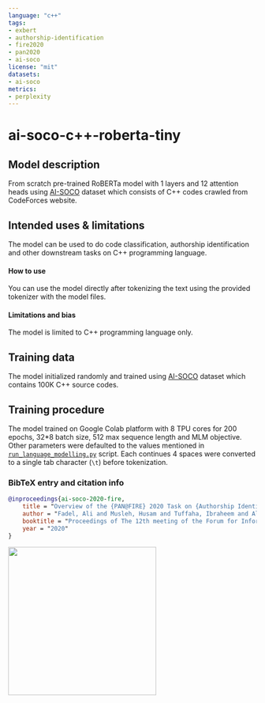 ```yaml
---
language: "c++"
tags:
- exbert
- authorship-identification
- fire2020
- pan2020
- ai-soco
license: "mit"
datasets:
- ai-soco
metrics:
- perplexity
---
```


# ai-soco-c++-roberta-tiny

## Model description

From scratch pre-trained RoBERTa model with 1 layers and 12 attention heads using [AI-SOCO](https://sites.google.com/view/ai-soco-2020) dataset which consists of C++ codes crawled from CodeForces website.

## Intended uses & limitations

The model can be used to do code classification, authorship identification and other downstream tasks on C++ programming language.

#### How to use

You can use the model directly after tokenizing the text using the provided tokenizer with the model files.

#### Limitations and bias

The model is limited to C++ programming language only.

## Training data

The model initialized randomly and trained using [AI-SOCO](https://sites.google.com/view/ai-soco-2020) dataset which contains 100K C++ source codes.

## Training procedure

The model trained on Google Colab platform with 8 TPU cores for 200 epochs, 32\*8 batch size, 512 max sequence length and MLM objective. Other parameters were defaulted to the values mentioned in [`run_language_modelling.py`](https://github.com/huggingface/transformers/blob/master/examples/language-modeling/run_language_modeling.py) script. Each continues 4 spaces were converted to a single tab character (`\t`) before tokenization.

### BibTeX entry and citation info

```bibtex
@inproceedings{ai-soco-2020-fire,
    title = "Overview of the {PAN@FIRE} 2020 Task on {Authorship Identification of SOurce COde (AI-SOCO)}",
    author = "Fadel, Ali and Musleh, Husam and Tuffaha, Ibraheem and Al-Ayyoub, Mahmoud and Jararweh, Yaser and Benkhelifa, Elhadj and Rosso, Paolo",
    booktitle = "Proceedings of The 12th meeting of the Forum for Information Retrieval Evaluation (FIRE 2020)",
    year = "2020"
}
```

<a href="https://huggingface.co/exbert/?model=aliosm/ai-soco-c++-roberta-tiny">
	<img width="300px" src="https://cdn-media.huggingface.co/exbert/button.png">
</a>
